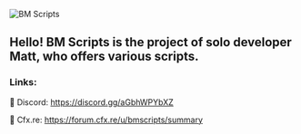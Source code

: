 ![BM Scripts](https://github.com/bmscripts/bmscripts/blob/main/BMScripts%20Banner.png)

## Hello! BM Scripts is the project of solo developer Matt, who offers various scripts.

### Links:

🔗 Discord: https://discord.gg/aGbhWPYbXZ

🛒 Cfx.re: https://forum.cfx.re/u/bmscripts/summary
